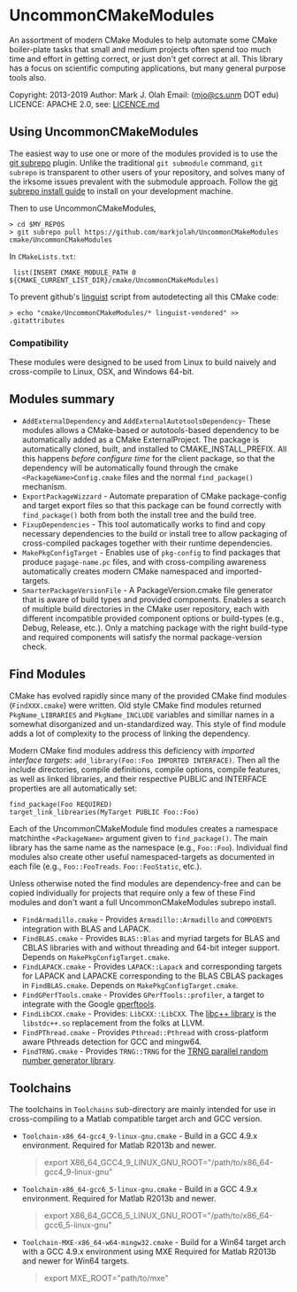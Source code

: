 # UncommonCMakeModules

An assortment of modern CMake Modules to help automate some CMake boiler-plate tasks that small and medium projects often spend too much time and effort in getting correct, or just don't get correct at all.  This library has a focus on scientific computing applications, but many general purpose tools also.

Copyright: 2013-2019
Author: Mark J. Olah
Email: (mjo@cs.unm DOT edu)
LICENCE: APACHE 2.0, see: [LICENCE.md](LICENCE)

## Using UncommonCMakeModules

The easiest way to use one or more of the modules provided is to use the [git subrepo](https://github.com/ingydotnet/git-subrepo) plugin.  Unlike the traditional `git submodule` command, `git subrepo` is transparent to other users of your repository, and solves many of the irksome issues prevalent with the submodule approach.  Follow the [git subrepo install guide](https://github.com/ingydotnet/git-subrepo#installation-instructions) to install on your development machine.

Then to use UncommonCMakeModules,
```
> cd $MY_REPOS
> git subrepo pull https://github.com/markjolah/UncommonCMakeModules cmake/UncommonCMakeModules
```
In `CMakeLists.txt`:

```
 list(INSERT CMAKE_MODULE_PATH 0 ${CMAKE_CURRENT_LIST_DIR}/cmake/UncommonCMakeModules)
```

To prevent github's [linguist](https://github.com/github/linguist) script from autodetecting all this CMake code:
```
> echo "cmake/UncommonCMakeModules/* linguist-vendored" >> .gitattributes
```

### Compatibility

These modules were designed to be used from Linux to build naively and cross-compile to Linux, OSX, and Windows 64-bit.

## Modules summary

 * `AddExternalDependency` and `AddExternalAutotoolsDependency`- These modules allows a CMake-based or autotools-based dependency to be automatically added as a CMake ExternalProject.  The package is automatically cloned, built, and installed to CMAKE_INSTALL_PREFIX.  All this happens *before configure time* for the client package, so that the dependency will be automatically found through the cmake `<PackageName>Config.cmake` files and the normal `find_package()` mechanism.
 * `ExportPackageWizzard` - Automate preparation of CMake package-config and target export files so that this package can be found correctly with `find_package()` both from both the install tree and the build tree.
 * `FixupDependencies` - This tool automatically works to find and copy necessary dependencies to the build or install tree to allow packaging of cross-compiled packages together with their runtime dependencies.
 * `MakePkgConfigTarget` - Enables use of `pkg-config` to find packages that produce `pagage-name.pc` files, and with cross-compiling awareness automatically creates modern CMake namespaced and imported-targets.
 * `SmarterPackageVersionFile` - A PackageVersion.cmake file generator that is aware of build types and provided components.  Enables a search of multiple build directories in the CMake user repository, each with different incompatible provided component options or build-types (e.g., Debug, Release, etc.).  Only a matching package with the right build-type and required components will satisfy the normal package-version check.

## Find Modules
CMake has evolved rapidly since many of the provided CMake find modules (`FindXXX.cmake`) were written.  Old style CMake find modules returned `PkgName_LIBRARIES` and `PkgName_INCLUDE` variables and simillar names in a somewhat disorganized and un-standardized way.  This style of find module adds a lot of complexity to the process of linking the dependency.

Modern CMake find modules address this deficiency with *imported interface targets*: `add_library(Foo::Foo IMPORTED INTERFACE)`. Then all the include directories, compile definitions, compile options, compile features, as well as linked libraries, and their respective PUBLIC and INTERFACE properties are all automatically set:
```
find_package(Foo REQUIRED)
target_link_librearies(MyTarget PUBLIC Foo::Foo)
```
Each of the UncommonCMakeModule find modules creates a namespace matchinthe `<PackageName>` argument given to `find_package()`.  The main library has the same name as the namespace (e.g., `Foo::Foo`).  Individual find modules also create other useful namespaced-targets as documented in each file (e.g., `Foo::FooTreads`. `Foo::FooStatic`, etc.).

Unless otherwise noted the find modules are dependency-free and can be copied individually for projects that require only a few of these Find modules and don't want a full UncommonCMakeModules subrepo install.

 * `FindArmadillo.cmake` - Provides `Armadillo::Armadillo` and `COMPOENTS` integration with BLAS and LAPACK.
 * `FindBLAS.cmake` - Provides `BLAS::Blas` and myriad targets for BLAS and CBLAS libraries with and without threading and 64-bit integer support.  Depends on `MakePkgConfigTarget.cmake`.
 * `FindLAPACK.cmake` - Provides `LAPACK::Lapack` and corresponding targets for LAPACK and LAPACKE corresponding to the BLAS CBLAS packages in `FindBLAS.cmake`.  Depends on `MakePkgConfigTarget.cmake`.
  * `FindGPerfTools.cmake` - Provides `GPerfTools::profiler`, a target to integrate with the Google [gperftools](https://github.com/gperftools/gperftools).
  * `FindLibCXX.cmake` - Provides: `LibCXX::LibCXX`.  The [libc++ library](https://libcxx.llvm.org/) is the `libstdc++.so` replacement from the folks at LLVM.
  * `FindPThread.cmake` - Provides `Pthread::Pthread` with cross-platform aware Pthreads detection for GCC and mingw64.
  * `FindTRNG.cmake` - Provides `TRNG::TRNG` for the [TRNG parallel random number generator library](https://www.numbercrunch.de/trng/).
## Toolchains

The toolchains in `Toolchains` sub-directory are mainly intended for use in cross-compiling to a Matlab compatible target arch and GCC version.

 * `Toolchain-x86_64-gcc4_9-linux-gnu.cmake`  - Build in a GCC 4.9.x environment.  Required for Matlab R2013b and newer.
    > export X86_64_GCC4_9_LINUX_GNU_ROOT="/path/to/x86_64-gcc4_9-linux-gnu"
 * `Toolchain-x86_64-gcc6_5-linux-gnu.cmake` - Build in a GCC 4.9.x environment.  Required for Matlab R2013b and newer.
    > export X86_64_GCC6_5_LINUX_GNU_ROOT="/path/to/x86_64-gcc6_5-linux-gnu"
 * `Toolchain-MXE-x86_64-w64-mingw32.cmake` - Build for a Win64 target arch with a GCC 4.9.x environment using MXE  Required for Matlab R2013b and newer for Win64 targets.
    > export MXE_ROOT="path/to/mxe"
